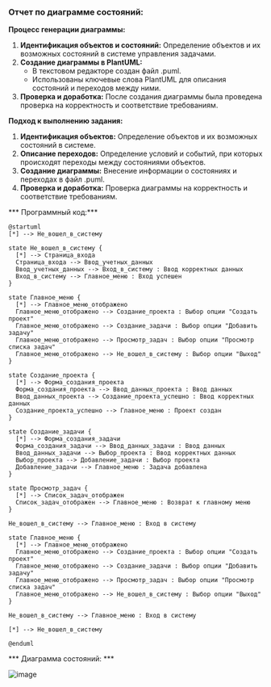 ### Отчет по диаграмме состояний:

**Процесс генерации диаграммы:**
1. **Идентификация объектов и состояний:** Определение объектов и их возможных состояний в системе управления задачами.
2. **Создание диаграммы в PlantUML:**
   - В текстовом редакторе создан файл .puml.
   - Использованы ключевые слова PlantUML для описания состояний и переходов между ними.
3. **Проверка и доработка:** После создания диаграммы была проведена проверка на корректность и соответствие требованиям.

**Подход к выполнению задания:**
1. **Идентификация объектов:** Определение объектов и их возможных состояний в системе.
2. **Описание переходов:** Определение условий и событий, при которых происходят переходы между состояниями объектов.
3. **Создание диаграммы:** Внесение информации о состояниях и переходах в файл .puml.
4. **Проверка и доработка:** Проверка диаграммы на корректность и соответствие требованиям.

*** Программный код:***

```
@startuml
[*] --> Не_вошел_в_систему

state Не_вошел_в_систему {
  [*] --> Страница_входа
  Страница_входа --> Ввод_учетных_данных
  Ввод_учетных_данных --> Вход_в_систему : Ввод корректных данных
  Вход_в_систему --> Главное_меню : Вход успешен
}

state Главное_меню {
  [*] --> Главное_меню_отображено
  Главное_меню_отображено --> Создание_проекта : Выбор опции "Создать проект"
  Главное_меню_отображено --> Создание_задачи : Выбор опции "Добавить задачу"
  Главное_меню_отображено --> Просмотр_задач : Выбор опции "Просмотр списка задач"
  Главное_меню_отображено --> Не_вошел_в_систему : Выбор опции "Выход"
}

state Создание_проекта {
  [*] --> Форма_создания_проекта
  Форма_создания_проекта --> Ввод_данных_проекта : Ввод данных
  Ввод_данных_проекта --> Создание_проекта_успешно : Ввод корректных данных
  Создание_проекта_успешно --> Главное_меню : Проект создан
}

state Создание_задачи {
  [*] --> Форма_создания_задачи
  Форма_создания_задачи --> Ввод_данных_задачи : Ввод данных
  Ввод_данных_задачи --> Выбор_проекта : Ввод корректных данных
  Выбор_проекта --> Добавление_задачи : Выбор проекта
  Добавление_задачи --> Главное_меню : Задача добавлена
}

state Просмотр_задач {
  [*] --> Список_задач_отображен
  Список_задач_отображен --> Главное_меню : Возврат к главному меню
}

Не_вошел_в_систему --> Главное_меню : Вход в систему

state Главное_меню {
  [*] --> Главное_меню_отображено
  Главное_меню_отображено --> Создание_проекта : Выбор опции "Создать проект"
  Главное_меню_отображено --> Создание_задачи : Выбор опции "Добавить задачу"
  Главное_меню_отображено --> Просмотр_задач : Выбор опции "Просмотр списка задач"
  Главное_меню_отображено --> Не_вошел_в_систему : Выбор опции "Выход"
}

Не_вошел_в_систему --> Главное_меню : Вход в систему

[*] --> Не_вошел_в_систему

@enduml
```
*** Диаграмма состояний: ***

![image](https://github.com/Darya-Sergeeva/diagram-/assets/79162305/8e145a82-99c5-4cfa-bf58-abee8710a3a2)



